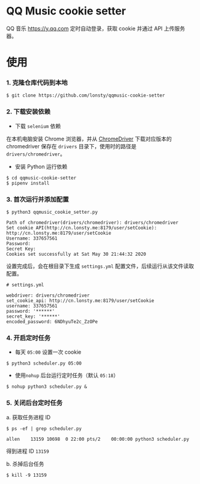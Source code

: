 # QQ Music cookie setter

QQ 音乐 https://y.qq.com 定时自动登录，获取 cookie 并通过 API 上传服务器。

# 使用

### 1. 克隆仓库代码到本地

```shell
$ git clone https://github.com/lonsty/qqmusic-cookie-setter
```

### 2. 下载安装依赖

- 下载 `selenium` 依赖

在本机电脑安装 Chrome 浏览器，并从 [ChromeDriver](https://sites.google.com/a/chromium.org/chromedriver/downloads) 下载对应版本的 chromedriver 保存在 `drivers` 目录下，使用时的路径是 `drivers/chromedriver`。

- 安装 Python 运行依赖

```shell
$ cd qqmusic-cookie-setter
$ pipenv install
```

### 3. 首次运行并添加配置

```shell
$ python3 qqmusic_cookie_setter.py

Path of chromedriver(drivers/chromedriver): drivers/chromedriver
Set cookie API(http://cn.lonsty.me:8179/user/setCookie): http://cn.lonsty.me:8179/user/setCookie
Username: 337657561
Password: 
Secret Key: 
Cookies set successfully at Sat May 30 21:44:32 2020
```

设置完成后，会在根目录下生成 `settings.yml` 配置文件，后续运行从该文件读取配置。

```
# settings.yml

webdriver: drivers/chromedriver
set_cookie_api: http://cn.lonsty.me:8179/user/setCookie
username: 337657561
password: '******'
secret_key: '******'
encoded_password: 6NDhyuTe2c_ZzOPe
```

### 4. 开启定时任务

- 每天 `05:00` 设置一次 cookie

```shell
$ python3 scheduler.py 05:00
```

- 使用`nohup` 后台运行定时任务（默认 `05:18`）

```shell
$ nohup python3 scheduler.py &
```

### 5. 关闭后台定时任务

a. 获取任务进程 ID

```shell
$ ps -ef | grep scheduler.py

allen    13159 10698  0 22:00 pts/2    00:00:00 python3 scheduler.py
```
得到进程 ID `13159`

b. 杀掉后台任务

```
$ kill -9 13159
```
